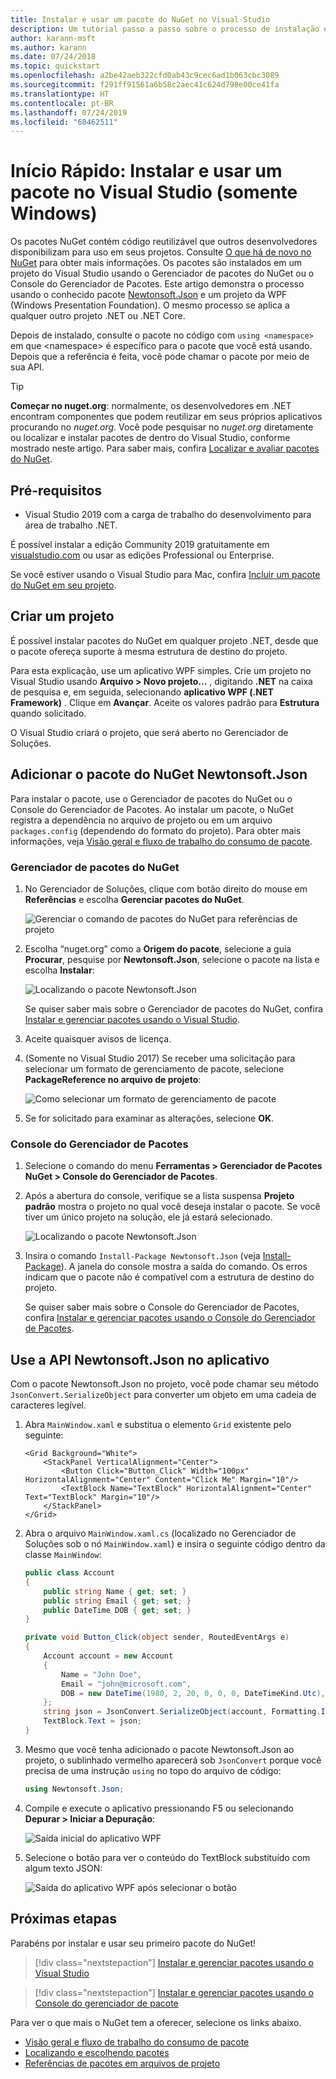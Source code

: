 ```yaml
---
title: Instalar e usar um pacote do NuGet no Visual Studio
description: Um tutorial passo a passo sobre o processo de instalação e uso de um pacote NuGet em um projeto do Visual Studio.
author: karann-msft
ms.author: karann
ms.date: 07/24/2018
ms.topic: quickstart
ms.openlocfilehash: a2be42aeb322cfd0ab43c9cec6ad1b063cbc3089
ms.sourcegitcommit: f291ff91561a6b58c2aec41c624d798e00ce41fa
ms.translationtype: HT
ms.contentlocale: pt-BR
ms.lasthandoff: 07/24/2019
ms.locfileid: "68462511"
---
```

# <a name="quickstart-install-and-use-a-package-in-visual-studio-windows-only"></a>Início Rápido: Instalar e usar um pacote no Visual Studio (somente Windows)

Os pacotes NuGet contém código reutilizável que outros desenvolvedores disponibilizam para uso em seus projetos. Consulte [O que há de novo no NuGet](../What-is-NuGet.md) para obter mais informações. Os pacotes são instalados em um projeto do Visual Studio usando o Gerenciador de pacotes do NuGet ou o Console do Gerenciador de Pacotes. Este artigo demonstra o processo usando o conhecido pacote [Newtonsoft.Json](https://www.nuget.org/packages/Newtonsoft.Json/) e um projeto da WPF (Windows Presentation Foundation). O mesmo processo se aplica a qualquer outro projeto .NET ou .NET Core.

Depois de instalado, consulte o pacote no código com `using <namespace>` em que \<namespace\> é específico para o pacote que você está usando. Depois que a referência é feita, você pode chamar o pacote por meio de sua API.

> [!Tip]
> **Começar no nuget.org**: normalmente, os desenvolvedores em .NET encontram componentes que podem reutilizar em seus próprios aplicativos procurando no *nuget.org*. Você pode pesquisar no *nuget.org* diretamente ou localizar e instalar pacotes de dentro do Visual Studio, conforme mostrado neste artigo. Para saber mais, confira [Localizar e avaliar pacotes do NuGet](../consume-packages/finding-and-choosing-packages.md).

## <a name="prerequisites"></a>Pré-requisitos

- Visual Studio 2019 com a carga de trabalho do desenvolvimento para área de trabalho .NET.

É possível instalar a edição Community 2019 gratuitamente em [visualstudio.com](https://www.visualstudio.com/) ou usar as edições Professional ou Enterprise.

Se você estiver usando o Visual Studio para Mac, confira [Incluir um pacote do NuGet em seu projeto](/visualstudio/mac/nuget-walkthrough).

## <a name="create-a-project"></a>Criar um projeto

É possível instalar pacotes do NuGet em qualquer projeto .NET, desde que o pacote ofereça suporte à mesma estrutura de destino do projeto.

Para esta explicação, use um aplicativo WPF simples. Crie um projeto no Visual Studio usando **Arquivo > Novo projeto...** , digitando **.NET** na caixa de pesquisa e, em seguida, selecionando **aplicativo WPF (.NET Framework)** . Clique em **Avançar**. Aceite os valores padrão para **Estrutura** quando solicitado.

O Visual Studio criará o projeto, que será aberto no Gerenciador de Soluções.

## <a name="add-the-newtonsoftjson-nuget-package"></a>Adicionar o pacote do NuGet Newtonsoft.Json

Para instalar o pacote, use o Gerenciador de pacotes do NuGet ou o Console do Gerenciador de Pacotes. Ao instalar um pacote, o NuGet registra a dependência no arquivo de projeto ou em um arquivo `packages.config` (dependendo do formato do projeto). Para obter mais informações, veja [Visão geral e fluxo de trabalho do consumo de pacote](../consume-packages/Overview-and-Workflow.md).

### <a name="nuget-package-manager"></a>Gerenciador de pacotes do NuGet

1. No Gerenciador de Soluções, clique com botão direito do mouse em **Referências** e escolha **Gerenciar pacotes do NuGet**.

    ![Gerenciar o comando de pacotes do NuGet para referências de projeto](media/QS_Use-02-ManageNuGetPackages.png)

1. Escolha “nuget.org” como a **Origem do pacote**, selecione a guia **Procurar**, pesquise por **Newtonsoft.Json**, selecione o pacote na lista e escolha **Instalar**:

    ![Localizando o pacote Newtonsoft.Json](media/QS_Use-03-NewtonsoftJson.png)

    Se quiser saber mais sobre o Gerenciador de pacotes do NuGet, confira [Instalar e gerenciar pacotes usando o Visual Studio](../consume-packages/install-use-packages-visual-studio.md).

1. Aceite quaisquer avisos de licença.

1. (Somente no Visual Studio 2017) Se receber uma solicitação para selecionar um formato de gerenciamento de pacote, selecione **PackageReference no arquivo de projeto**:

    ![Como selecionar um formato de gerenciamento de pacote](media/QS_Use-03b-SelectFormat.png)

1. Se for solicitado para examinar as alterações, selecione **OK**.

### <a name="package-manager-console"></a>Console do Gerenciador de Pacotes

1. Selecione o comando do menu **Ferramentas > Gerenciador de Pacotes NuGet > Console do Gerenciador de Pacotes**.

1. Após a abertura do console, verifique se a lista suspensa **Projeto padrão** mostra o projeto no qual você deseja instalar o pacote. Se você tiver um único projeto na solução, ele já estará selecionado.

    ![Localizando o pacote Newtonsoft.Json](media/QS_Use-08-Console1.png)

1. Insira o comando `Install-Package Newtonsoft.Json` (veja [Install-Package](../reference/ps-reference/ps-ref-install-package.md)). A janela do console mostra a saída do comando. Os erros indicam que o pacote não é compatível com a estrutura de destino do projeto.

   Se quiser saber mais sobre o Console do Gerenciador de Pacotes, confira [Instalar e gerenciar pacotes usando o Console do Gerenciador de Pacotes](../consume-packages/install-use-packages-powershell.md).

## <a name="use-the-newtonsoftjson-api-in-the-app"></a>Use a API Newtonsoft.Json no aplicativo

Com o pacote Newtonsoft.Json no projeto, você pode chamar seu método `JsonConvert.SerializeObject` para converter um objeto em uma cadeia de caracteres legível.

1. Abra `MainWindow.xaml` e substitua o elemento `Grid` existente pelo seguinte:

    ```xaml
    <Grid Background="White">
        <StackPanel VerticalAlignment="Center">
            <Button Click="Button_Click" Width="100px" HorizontalAlignment="Center" Content="Click Me" Margin="10"/>
            <TextBlock Name="TextBlock" HorizontalAlignment="Center" Text="TextBlock" Margin="10"/>
        </StackPanel>
    </Grid>
    ```

1. Abra o arquivo `MainWindow.xaml.cs` (localizado no Gerenciador de Soluções sob o nó `MainWindow.xaml`) e insira o seguinte código dentro da classe `MainWindow`:

    ```cs
    public class Account
    {
        public string Name { get; set; }
        public string Email { get; set; }
        public DateTime DOB { get; set; }
    }

    private void Button_Click(object sender, RoutedEventArgs e)
    {
        Account account = new Account
        {
            Name = "John Doe",
            Email = "john@microsoft.com",
            DOB = new DateTime(1980, 2, 20, 0, 0, 0, DateTimeKind.Utc),
        };
        string json = JsonConvert.SerializeObject(account, Formatting.Indented);
        TextBlock.Text = json;
    }
    ```

1. Mesmo que você tenha adicionado o pacote Newtonsoft.Json ao projeto, o sublinhado vermelho aparecerá sob `JsonConvert` porque você precisa de uma instrução `using` no topo do arquivo de código:

    ```cs
    using Newtonsoft.Json;
    ```

1. Compile e execute o aplicativo pressionando F5 ou selecionando **Depurar > Iniciar a Depuração**:

    ![Saída inicial do aplicativo WPF](media/QS_Use-06-AppStart.png)

1. Selecione o botão para ver o conteúdo do TextBlock substituído com algum texto JSON:

    ![Saída do aplicativo WPF após selecionar o botão](media/QS_Use-07-AppEnd.png)

## <a name="next-steps"></a>Próximas etapas

Parabéns por instalar e usar seu primeiro pacote do NuGet!

> [!div class="nextstepaction"]
> [Instalar e gerenciar pacotes usando o Visual Studio](../consume-packages/install-use-packages-visual-studio.md)

> [!div class="nextstepaction"]
> [Instalar e gerenciar pacotes usando o Console do gerenciador de pacote](../consume-packages/install-use-packages-powershell.md)

Para ver o que mais o NuGet tem a oferecer, selecione os links abaixo.

- [Visão geral e fluxo de trabalho do consumo de pacote](../consume-packages/overview-and-workflow.md)
- [Localizando e escolhendo pacotes](../consume-packages/finding-and-choosing-packages.md)
- [Referências de pacotes em arquivos de projeto](../consume-packages/package-references-in-project-files.md)
